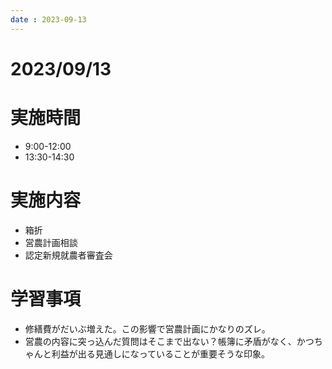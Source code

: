 ```yaml
---
date : 2023-09-13
---
```


# 2023/09/13

# 実施時間
- 9:00-12:00
- 13:30-14:30

# 実施内容
- 箱折
- 営農計画相談
- 認定新規就農者審査会

# 学習事項
- 修繕費がだいぶ増えた。この影響で営農計画にかなりのズレ。
- 営農の内容に突っ込んだ質問はそこまで出ない？帳簿に矛盾がなく、かつちゃんと利益が出る見通しになっていることが重要そうな印象。